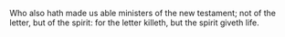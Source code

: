 Who also hath made us able ministers of the new testament; not of the letter, but of the spirit: for the letter killeth, but the spirit giveth life.

